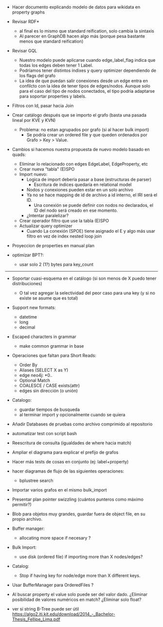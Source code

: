 - Hacer documento explicando modelo de datos para wikidata en property graphs

- Revisar RDF*
    - al final es lo mismo que standard reification, solo cambia la sintaxis
    - Al parecer en GraphDB hacen algo más (porque pesa bastante menos que standard reification)

- Revisar GQL
    - Nuestro modelo puede aplicarse cuando edge_label_flag indica
      que todas los edges deben tener 1 Label.
    - Podríamos tener distintos índixes y query optimizer dependiendo de los
      flags del grafo
    - La idea de que puedan salir conexiones desde un edge entra en confilcto
      con la idea de tener tipos de edges/nodos. Aunque solo para el caso del
      tipo de nodos conectados, el tipo podría adaptarse para soportar
      properties y labels.

- Filtros con Id, pasar hacia Join

- Crear catálogo después que se importo el grafo (basta una pasada lineal por KVE y KVN)
    - Problema: no estan agrupados por grafo (si al hacer bulk import)
        - Se podría crear un ordered file y que queden ordenados por Grafo > Key > Value.

- Cambios si hacemos nuestra propuesta de nuevo modelo basado en quads:
    - Eliminar lo relacionado con edges EdgeLabel, EdgeProperty, etc
    - Crear nueva "tabla" (E)SPO
    - Import nuevo:
        - Logica de import debería pasar a base (estructuras de parser)
            - Escritura de índices quedaría en relational model
        - Nodos y conexiones pueden estar en un solo archivo
        - Ya no se hace mapping de id de archivo a id interno, el IRI será el ID.
            - Una conexión se puede definir con nodos no declarados, el ID del nodo será creado
              en ese momento.
        - ¿Intentar paralelizar?
    - Crear operador filtro que use la tabla (E)SPO
    - Actualizar query optimizer
        - Cuando La conexión (SPOE) tiene asignado el E y algo más usar filtro en vez de
          index nested loop join


- Proyeccion de properties en manual plan

- optimizar BPT?:
    - usar solo 2 (1?) bytes para key_count
____________________________________________________________________
- Soportar cuasi-esquema en el catálogo (si son menos de X puedo tener distribuciones)
    - O tal vez agregar la selectividad del peor caso para una key (y si no existe se asume que es total)

- Support new formats:
    - datetime
    - long
    - decimal

- Escaped characters in grammar
    - make common grammar in base

- Operaciones que faltan para Short Reads:
    - Order By
    - Aliases (SELECT X as Y)
    - edge neo4j: *0..
    - Optional Match
    - COALESCE / CASE exists(attr)
    - edges sin dirección (o unión)

- Catalogo:
    - guardar tiempos de busqueda
    - al terminar import y opcionalmente cuando se quiera

- Añadir Databases de pruebas como archivo comprimido al repositorio

- automatizar test con script bash
- Reescritura de consulta (igualdades de where hacia match)
- Ampliar el diagrama para explicar el prefijo de grafos
- Hacer más tests de cosas en conjunto (ej: label+property)
- hacer diagramas de flujo de las siguientes operaciones:
    - bplustree search

- Importar varios grafos en el mismo bulk_import
- Presentar plan pointer swizzling (cuántos punteros como máximo permitir?)
- Blob para objetos muy grandes, guardar fuera de object file, en su propio archivo.
- Buffer manager:
    - allocating more space if necesary ?
- Bulk Import:
    - use disk (ordered file) if importing more than X nodes/edges?
- Catalog:
    - Stop if having key for node/edge more than X different keys.
- Usar BufferManager para OrderedFiles ?
- Al buscar property el value solo puede ser del valor dado. ¿Eliminar posibilidad de valores numéricos en match? ¿Eliminar solo float?
- ver si string B-Tree puede ser útil https://algo2.iti.kit.edu/download/2014_-_Bachelor-Thesis_Fellipe_Lima.pdf
